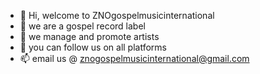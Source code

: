 - 👋 Hi, welcome to ZNOgospelmusicinternational
- 👀 we are a gospel record label 
- 🌱 we manage and promote artists
- 💞️ you can follow us on all platforms 
- 📫 email us @ znogospelmusicinternational@gmail.com

<!---
ZNOgospelmusicinternational/ZNOgospelmusicinternational is a ✨ special ✨ repository because its `README.md` (this file) appears on your GitHub profile.
You can click the Preview link to take a look at your changes.
--->
